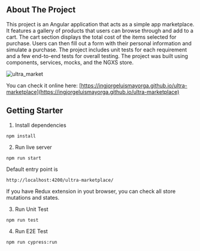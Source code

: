 <!--  ----------------------------------------------------------------

    __   __  ___      _______  ______    _______    __   __  _______  ______    ___   _  _______  _______
    |  | |  ||   |    |       ||    _ |  |   _   |  |  |_|  ||   _   ||    _ |  |   | | ||       ||       |
    |  | |  ||   |    |_     _||   | ||  |  |_|  |  |       ||  |_|  ||   | ||  |   |_| ||    ___||_     _|
    |  |_|  ||   |      |   |  |   |_||_ |       |  |       ||       ||   |_||_ |      _||   |___   |   |
    |       ||   |___   |   |  |    __  ||       |  |       ||       ||    __  ||     |_ |    ___|  |   |
    |       ||       |  |   |  |   |  | ||   _   |  | ||_|| ||   _   ||   |  | ||    _  ||   |___   |   |
    |_______||_______|  |___|  |___|  |_||__| |__|  |_|   |_||__| |__||___|  |_||___| |_||_______|  |___|

      by: Jorge Mayorga jl.mayorga.co@gmail.co

  ----------------------------------------------------------------  -->


<a name="readme-top"></a>



## About The Project
This project is an Angular application that acts as a simple app marketplace. It features a gallery of products that users can browse through and add to a cart. The cart section displays the total cost of the items selected for purchase. Users can then fill out a form with their personal information and simulate a purchase. The project includes unit tests for each requirement and a few end-to-end tests for overall testing. The project was built using components, services, mocks, and the NGXS store. 

![ultra_market](https://user-images.githubusercontent.com/40527919/213365911-5c822a51-714b-46ae-84ed-cdbf584997c7.png)

You can check it online here: [https://ingjorgeluismayorga.github.io/ultra-marketplace](https://ingjorgeluismayorga.github.io/ultra-marketplace)


## Getting Starter

1. Install dependencies
````
npm install
````

2. Run live server 
````
npm run start
````

Default entry point is
````
http://localhost:4200/ultra-marketplace/
````

If you have Redux extension in yout browser, you can check all store mutations and states.

3. Run Unit Test
````
npm run test
````

4. Run E2E Test
````
npm run cypress:run
````






